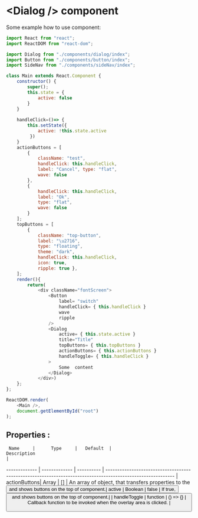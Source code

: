 # \<Dialog /> component 

Some example how to use component:

```javascript
import React from "react";
import ReactDOM from "react-dom";

import Dialog from "./components/dialog/index";
import Button from "./components/button/index";
import SideNav from "./components/sideNav/index";

class Main extends React.Component {
    constructor() {
        super();
        this.state = {
            active: false
        }
    }
    
    handleClick=()=> {
        this.setState({ 
            active: !this.state.active
         })
    }
    actionButtons = [
        { 
            className: "test",
            handleClick: this.handleClick, 
            label: "Cancel", type: "flat", 
            wave: false 
        },
        { 
            handleClick: this.handleClick, 
            label: "Ok", 
            type: "flat", 
            wave: false 
        }
    ];
    topButtons = [
        {  
            className: "top-button",
            label: "\u2716", 
            type: "floating", 
            theme: "dark", 
            handleClick: this.handleClick, 
            icon: true, 
            ripple: true },  
    ];
    render(){
        return(
            <div className="fontScreen">
                <Button 
                    label= "switch"
                    handleClick= { this.handleClick }
                    wave
                    ripple     
                /> 
                <Dialog 
                    active= { this.state.active }
                    title="Title"
                    topButtons= { this.topButtons }
                    actionButtons= { this.actionButtons }
                    handleToggle= { this.handleClick } 
                > 
                    Some  content
                </Dialog>
            </div>)
    };
};

ReactDOM.render(
    <Main />,
    document.getElementById("root")
);
```
## Properties : 

     Name     |      Type     |   Default  |                                    Description                                                              |          
------------- | ------------- | ---------- | ----------------------------------------------------------------------------------------------------------- | 
 actionButtons|     Array     |     []     |  An array of object, that transfers properties to the <Button />  and shows buttons on the top of component.| 
 active       |     Boolean   |    false   |  If true, <Dialog /> component will be revealed.                                                            | 
 className    |     String    |     ""     |  Sets a class to give customized styles to the dialog.                                                      | 
 title        |     String    |     ""     |  Sets string to the Title part of component.                                                                |
 topButtons   |     Array     |     []     |  An array of object, that transfers properties to the <Button />  and shows buttons on the top of component.|                                                    |
 handleToggle |     function  |   () => {} |  Callback function to be invoked when the overlay area is clicked.                                          |
